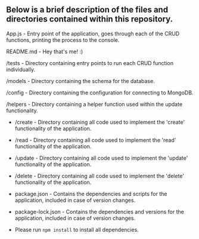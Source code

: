 ## Below is a brief description of the files and directories contained within this repository.

App.js - Entry point of the application, goes through each of the CRUD functions, printing the process to the console.

README.md - Hey that's me! :)

/tests - Directory containing entry points to run each CRUD function individually.

/models - Directory containing the schema for the database.

/config - Directory containing the configuration for connecting to MongoDB.

/helpers - Directory containing a helper function used within the update functionality.

* /create - Directory containing all code used to implement the 'create' functionality of the application.
* /read - Directory containing all code used to implement the 'read' functionality of the application.
* /update - Directory containing all code used to implement the 'update' functionality of the application.
* /delete - Directory containing all code used to implement the 'delete' functionality of the application.


* package.json - Contains the dependencies and scripts for the application, included in case of version changes.
* package-lock.json - Contains the dependencies and versions for the application, included in case of version changes.
* Please run `npm install` to install all dependencies.